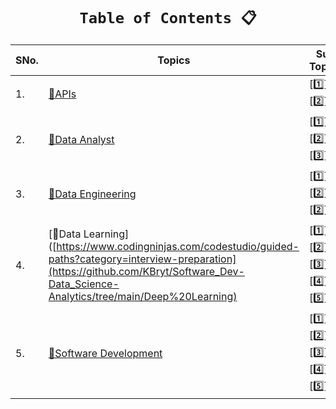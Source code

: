<div align="center">
	
# `Table of Contents 📋`
| SNo. | Topics | Sub Topics |
|------|--------|------------|
| 1.   | [📘APIs](https://github.com/KBryt/Software_Dev-Data_Science-Analytics/tree/main/APIs)             | [1️⃣] <br> [2️⃣] |
| 2.   | [📘Data Analyst](https://github.com/KBryt/Software_Dev-Data_Science-Analytics/tree/main/Data%20Analyst)                                                   | [1️⃣] <br> [2️⃣] <br> [3️⃣]|
| 3.   | [📘Data Engineering](https://github.com/KBryt/Software_Dev-Data_Science-Analytics/tree/main/Data%20Engineering)  | [1️⃣]<br> [2️⃣] <br> [2️⃣]|
| 4.   | [📘Data Learning]([https://www.codingninjas.com/codestudio/guided-paths?category=interview-preparation](https://github.com/KBryt/Software_Dev-Data_Science-Analytics/tree/main/Deep%20Learning)            | [1️⃣] <br> [2️⃣] <br> [3️⃣] <br> [4️⃣] <br> [5️⃣]|
| 5.   | [📘Software Development](https://github.com/KBryt/Software_Dev-Data_Science-Analytics/tree/main/Software%20Devops)          | [1️⃣] <br> [2️⃣] <br> [3️⃣] <br> [4️⃣] <br> [5️⃣]|

	
